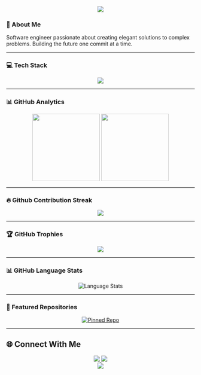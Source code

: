 <div align="center">
  <img src="https://capsule-render.vercel.app/api?type=waving&color=gradient&height=250&section=header&text=Welcome&fontSize=80&animation=fadeIn" />
</div>

### 🚀 About Me
Software engineer passionate about creating elegant solutions to complex problems. Building the future one commit at a time.

---

### 💻 Tech Stack
<div align="center">
  <img src="https://skillicons.dev/icons?i=js,ts,php,vue,nuxt,nextjs,nestjs,react,nodejs,docker,kubernetes,aws,gcp&theme=dark" />
</div>

---

### 📊 GitHub Analytics
<div align="center">
  <img height="180em" src="https://github-readme-stats.vercel.app/api?username=imfaisii&show_icons=true&theme=radical&include_all_commits=true&count_private=true"/>
  <img height="180em" src="https://github-readme-stats.vercel.app/api/top-langs/?username=imfaisii&layout=compact&langs_count=8&theme=radical"/>
</div>

---

### 🔥 Github Contribution Streak
<div align="center">
  <img src="http://github-readme-streak-stats.herokuapp.com?user=imfaisii&theme=radical&date_format=M%20j%5B%2C%20Y%5D"/>
</div>

---

### 🏆 GitHub Trophies
<div align="center">
  <img src="https://github-profile-trophy.vercel.app/?username=imfaisii&theme=dark&no-frame=false&no-bg=true&margin-w=4&row=1"/>
</div>

---

### 📊 GitHub Language Stats
<div align="center">
  <img src="https://github-readme-stats.vercel.app/api/top-langs?username=imfaisii&show_icons=true&locale=en&layout=compact" alt="Language Stats"/>
</div>

---

### 📌 Featured Repositories
<div align="center">
  <a href="https://github.com/imfaisii/puppeteer-scrapping-nestjs" target="_blank">
    <img src="https://github-readme-stats.vercel.app/api/pin/?username=imfaisii&repo=puppeteer-scrapping-nestjs&theme=tokyonight&hide_border=true" alt="Pinned Repo" />
  </a>
</div>

---

## 🌐 Connect With Me
<div align="center">
  <a href="https://linkedin.com/in/imfaisii" target="_blank">
    <img src="https://img.shields.io/badge/LinkedIn-0077B5?style=for-the-badge&logo=linkedin&logoColor=white"/>
  </a>
  <a href="https://x.com/imfaisii" target="_blank">
    <img src="https://img.shields.io/badge/Twitter-1DA1F2?style=for-the-badge&logo=x&logoColor=white"/>
  </a>
</div>

<div align="center">
  <img src="https://capsule-render.vercel.app/api?type=waving&color=gradient&height=100&section=footer"/>
</div>
